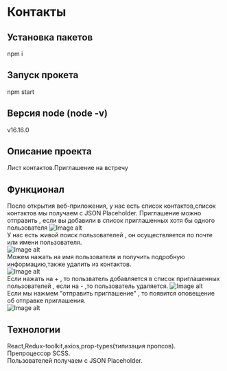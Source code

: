 # Контакты
## Установка пакетов
npm i
## Запуск прокета
npm start
## Версия node (node -v)
v16.16.0
## Описание проекта
Лист контактов.Приглашение на встречу
## Функционал
После открытия веб-приложения, у нас есть список контактов,список контактов мы получаем с JSON Placeholder.
Приглашение можно отправить , если вы добавили в список приглашенных хотя бы одного пользователя
![Image alt](https://github.com/saha23412/imgproj/raw/main/list.jpg)  
   У нас есть живой поиск пользователей , он осуществляется по почте или имени пользователя.   
![Image alt](https://github.com/saha23412/imgproj/raw/main/list1.jpg)  
  Можем нажать на имя пользователя и получить подробную информацию,также удалить из контактов.   
![Image alt](https://github.com/saha23412/imgproj/raw/main/list2.jpg)  
   Если нажать на + , то пользватель добавляется в список приглашенных пользователей , если на - ,то пользователь удаляется.
![Image alt](https://github.com/saha23412/imgproj/raw/main/list3.jpg)  
  Если мы нажмем "отправить приглашение" , то появится оповещение об отправке приглашения.  
![Image alt](https://github.com/saha23412/imgproj/raw/main/list4.jpg)

## Технологии 
React,Redux-toolkit,axios,prop-types(типизация пропсов).    
Препроцессор SCSS.  
Пользователей получаем с JSON Placeholder.
